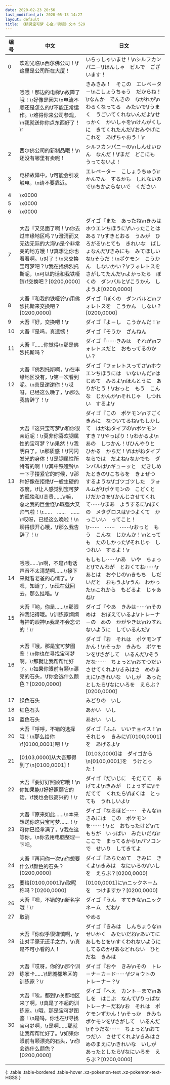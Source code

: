 ```yaml
---
date: 2020-02-23 20:56
last_modified_at: 2020-05-13 14:27
layout: default
title: 《精灵宝可梦 心金／魂银》文本 529
---
```

| 编号 | 中文 | 日文 |
| ---- | ---- | ---- |
| 0 | 欢迎光临\n西尔佛公司！\f这里是公司所在大厦！ | いらっしゃいませ！\nシルフカンパニ－\fほんしゃ　ビルで　ございます！ |
| 1 | 喂喂！那边的电梯\n故障了哦！\r好像是因为\n电流不顺还是怎么的\f不能正常运作。\r难得你来公司参观，\n我就送你你点东西好了！\r | きみきみ！　そこの　エレベ－タ－\nこしょうちゅう　だからね！\rなんか　でんきの　ながれが\nわるくなってる　みたいで\fうまく　うごいてくれないんだよ\rせっかく　かいしゃを\nけんがくしに　きてくれたんだ\fおみやげに　これを　あげちゃおう！\r |
| 2 | 西尔佛公司的新制品哦！\n还没有哪里有卖呢！ | シルフカンパニ－の\nしんせいひん　なんだ！\fまだ　どこにも　うってないよ！ |
| 3 | 电梯故障中，\r可能会引发触电，\n请不要靠近。 | エレベ－タ－　こしょうちゅう\rかんでん　するかも　しれないので\nちかよらないで　ください |
| 4 | \x0000 |  |
| 5 | \x0000 |  |
| 6 | \x0000 |  |
| 7 | 大吾『又见面了啊！\n你去过丰缘地区吗？\r澄清而又无边无际的大海\n是个非常美的地方哦！\f真想让你也看看啊。\r对了！\n来交换宝可梦吧？\r我在找佛烈托斯呢，\n可以的话和我铁哑铃\f交换吧？[0200,0000] | ダイゴ『また　あったね\nきみは　ホウエンちほうに\fいったことは　ある？\rすきとおる　うみが　ひろがる\nとても　きれいな　ばしょなんだ\fきみにも　みてほしいな\rそうだ！\nポケモン　こうかん　しないかい？\rフォレトスを　さがしてたんだ\nよかったら　ぼくの　ダンバルと\fこうかん　しようよ[0200,0000] |
| 8 | 大吾『和我的铁哑铃\n用佛烈托斯来交换吧？[0200,0000] | ダイゴ『ぼくの　ダンバルと\nフォレトスを　こうかん　しない？[0200,0000] |
| 9 | 大吾『好，交换吧！\r | ダイゴ『よ－し　こうかんだ！\r |
| 10 | 大吾『是吗，真遗憾！ | ダイゴ『そうか　ざんねん |
| 11 | 大吾『……你觉得\n那是佛烈托斯吗？ | ダイゴ『⋯⋯きみは　それが\nフォレトスだと　おもってるのかい？ |
| 12 | 大吾『佛烈托斯啊，\n在丰缘地区没有，\r第一次看到呢。\n真是谢谢你！\r哎呀，已经这么晚了，\n那么我告辞了！\r | ダイゴ『フォレトスってさ\nホウエンちほうには　いないんだ\rはじめて　みるよ\nほんとうに　ありがとう！\rおっと　もう　こんな　じかんか\nそれじゃ　しつれい　するよ\r |
| 13 | 大吾『这只宝可梦\n和你很亲近呢！\r莫非你喜欢钢属性的宝可梦？\n果然！\r我明白了，\n那质感！\f闪闪发光的身体！\f是钢属性所特有的啊！\r其中铁哑铃\n一下子搂紧它的时候，\f那种好像在拒绝\f一般生硬的态度，\f让人感觉到宝可梦的孤独和\f高贵……\r嘛，总之我的巨金怪\n既强大又帅气啦！\r……　……　……\r哎呀，已经这么晚啦！\n聊得很开心哦，\f那么我告辞了！\r | ダイゴ『この　ポケモン\nすごく　きみに　なついてるね\rもしかして　はがねタイプの\nポケモン　すき？\fやっぱり！\rわかるよ\nあの　しつかん！\fひんやりと　ひかる　からだ！\fはがねタイプ　ならでは　だよね\rなかでも　ダンバルは\nギュ－ッと　だきしめたときの\fこちらを　きょぜつ　するような\fゴツゴツした　フォルムが\fポケモンの　こどくと　けだかさを\fかんじさせてくれて⋯⋯\rまあ　ようするに\nぼくの　メタグロスは\fつよくて　かっこいい　ってこと！\r⋯⋯　⋯⋯　⋯⋯\rおっと　もう　こんな　じかんか！\nとっても　たのしかった\fそれじゃ　しつれい　するよ！\r |
| 14 | 喂喂……\n啊，不是\f电话声音不太清楚啊……\r接下来就看老爸的心情了。\r嗯，知道了，\n现在就回去，那么挂咯。\r | もしもし⋯⋯\nあ　いや　ちょっと\fでんわが　とおくてね⋯⋯\rあとは　おやじの\nきもち　しだいだと　おもうよ\rうん　わかった\nこれから　もどるよ　じゃあね\r |
| 15 | 大吾『哟，你是……\n那眼神我记得哦。\r训练家炯炯有神的眼神\n我是不会忘记的！\r | ダイゴ『やあ　きみは⋯⋯\nそのめは　おぼえているよ\rトレ－ナ－の　めの　かがやきは\nわすれないように　しているんだ\r |
| 16 | 大吾『哦，那是宝可梦图鉴！\n你也在寻找宝可梦啊。\r那就让我帮帮忙好了。\r如果你眼前有颗\n漂亮的石头，\f你会选什么颜色？[0200,0000] | ダイゴ『お　それは　ポケモンずかん！\nそっか　きみも　ポケモンを\fさがして　いるんだ\rそうだな⋯⋯　ちょっと\nおてつだい　させてくれよ\rきみはさ　めのまえに\nきれいな　いしが　あったとしたら\fなにいろを　えらぶ？[0200,0000] |
| 17 | 绿色石头 | みどりの　いし |
| 18 | 红色石头 | あかい　いし |
| 19 | 蓝色石头 | あおい　いし |
| 20 | 大吾『呼呼，不错的选择哦！\n那么给你\f[0100,0001]吧！\r | ダイゴ『ふふ　いいチョイス！\nそれじゃ　きみに\f[0100,0001]を　あげるよ\r |
| 21 | [0103,0000]从大吾那得到了\n[0100,0001]！ | [0103,0000]は　ダイゴから\n[0100,0001]を　うけとった！ |
| 22 | 大吾『要好好照顾它哦！\n你如果能\f好好照顾它的话，\f我也会很高兴的！\r | ダイゴ『だいじに　そだてて　あげてよ\nきみが　じょうずに\fそだてて　くれたら\fぼくは　とっても　うれしいよ\r |
| 23 | 大吾『原来如此……\n本来想送你这只宝可梦……！\r可你已经拿满了，\r我在这等你，\n你去用电脑整理一下吧。 | ダイゴ『なるほど⋯⋯　そんな\nきみには　この　ポケモンを⋯⋯！\rと　おもったけど\nてもちが　いっぱい　みたいだね\rここで　まってるから\nパソコンで　せいり　してきてよ |
| 24 | 大吾『再问你一次\n你想要什么\f颜色的石头？[0200,0000] | ダイゴ『あらためて　きみに　きくよ\nきみは　なにいろの\fいしを　えらぶ？[0200,0000] |
| 25 | 要给[0100,0001]\n取昵称吗？[0200,0000] | [0100,0001]に\nニックネ－ムを　つけますか？[0200,0000] |
| 26 | 大吾『嗯，不错的\n新名字哦！\r | ダイゴ『うん　すてきな\nニックネ－ム　だね\r |
| 27 | 取消 | やめる |
| 28 | 大吾『你似乎很谨慎啊，\r让对手毫无还手之力，\n真是不可小看的人！ | ダイゴ『きみは　しんちょうな\nせいかく　みたいだね\rあいてに　あしもとを\nすくわれないように　してるのか\fあなどれない　ひとだね　きみは |
| 29 | 大吾『哎呀，你的\n那个训练家卡……\f是城都地区的训练家？\r | ダイゴ『おや　きみ\nその　トレ－ナ－カ－ド⋯⋯\fジョウトの　トレ－ナ－？\r |
| 30 | 大吾『唉，都到\n关都地区来了啊，\f真是了不起的训练家。\r哦，那是宝可梦图鉴！\n是吗，你也在\f寻找宝可梦啊，\r是啊……那就让我帮帮忙好了。\r如果你眼前有颗漂亮的石头，\n你会选什么颜色？[0200,0000] | ダイゴ『へえ　カント－まで\nあしを　はこぶ　なんて\fりっぱな　トレ－ナ－だね\rお　それは　ポケモンずかん！\nそっか　きみも　ポケモンを\fさがして　いるんだ\rそうだな⋯⋯　ちょっと\nおてつだい　させてくれよ\rきみはさ　めのまえに\nきれいな　いしが　あったとしたら\fなにいろを　えらぶ？[0200,0000] |
{: .table .table-bordered .table-hover .xz-pokemon-text .xz-pokemon-text-HGSS }